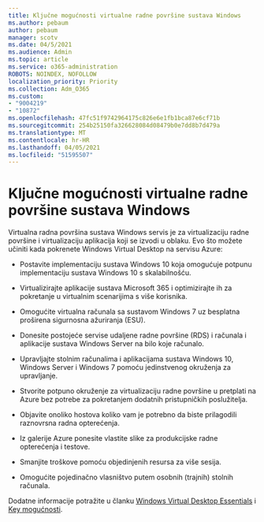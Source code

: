 ```yaml
---
title: Ključne mogućnosti virtualne radne površine sustava Windows
ms.author: pebaum
author: pebaum
manager: scotv
ms.date: 04/5/2021
ms.audience: Admin
ms.topic: article
ms.service: o365-administration
ROBOTS: NOINDEX, NOFOLLOW
localization_priority: Priority
ms.collection: Adm_O365
ms.custom:
- "9004219"
- "10872"
ms.openlocfilehash: 47fc51f9742964175c826e6e1fb1bca87e6cf71b
ms.sourcegitcommit: 254b25150fa326628084d08479b0e7dd8b7d479a
ms.translationtype: MT
ms.contentlocale: hr-HR
ms.lasthandoff: 04/05/2021
ms.locfileid: "51595507"
---
```

# <a name="key-capabilities-of-windows-virtual-desktop"></a>Ključne mogućnosti virtualne radne površine sustava Windows


Virtualna radna površina sustava Windows servis je za virtualizaciju radne površine i virtualizaciju aplikacija koji se izvodi u oblaku. Evo što možete učiniti kada pokrenete Windows Virtual Desktop na servisu Azure:

- Postavite implementaciju sustava Windows 10 koja omogućuje potpunu implementaciju sustava Windows 10 s skalabilnošću.

- Virtualizirajte aplikacije sustava Microsoft 365 i optimizirajte ih za pokretanje u virtualnim scenarijima s više korisnika.

- Omogućite virtualna računala sa sustavom Windows 7 uz besplatna proširena sigurnosna ažuriranja (ESU).

- Donesite postojeće servise udaljene radne površine (RDS) i računala i aplikacije sustava Windows Server na bilo koje računalo.

- Upravljajte stolnim računalima i aplikacijama sustava Windows 10, Windows Server i Windows 7 pomoću jedinstvenog okruženja za upravljanje. 

- Stvorite potpuno okruženje za virtualizaciju radne površine u pretplati na Azure bez potrebe za pokretanjem dodatnih pristupničkih poslužitelja.

- Objavite onoliko hostova koliko vam je potrebno da biste prilagodili raznovrsna radna opterećenja.

- Iz galerije Azure ponesite vlastite slike za produkcijske radne opterećenja i testove. 

- Smanjite troškove pomoću objedinjenih resursa za više sesija. 

- Omogućite pojedinačno vlasništvo putem osobnih (trajnih) stolnih računala.

Dodatne informacije potražite u članku [Windows Virtual Desktop Essentials](https://go.microsoft.com/fwlink/?linkid=2127033) i [Key mogućnosti](https://docs.microsoft.com/azure/virtual-desktop/overview#key-capabilities).
